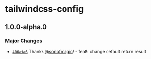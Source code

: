 # tailwindcss-config

## 1.0.0-alpha.0

### Major Changes

- [`406a9a6`](https://github.com/sonofmagic/weapp-tailwindcss/commit/406a9a646051d497ae7ee5d50334a0a22bf8bbfe) Thanks [@sonofmagic](https://github.com/sonofmagic)! - feat!: change default return result
